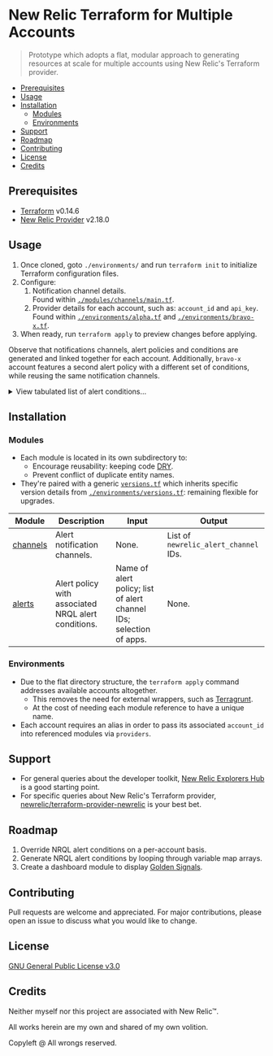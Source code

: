 # New Relic Terraform for Multiple Accounts

> Prototype which adopts a flat, modular approach to generating resources at scale for multiple accounts using New Relic's Terraform provider.

- [Prerequisites](#prerequisites)
- [Usage](#usage)
- [Installation](#installation)
  - [Modules](#modules)
  - [Environments](#environments)
- [Support](#support)
- [Roadmap](#roadmap)
- [Contributing](#contributing)
- [License](#license)
- [Credits](#credits)

## Prerequisites

- [Terraform](https://www.terraform.io/downloads.html) v0.14.6
- [New Relic Provider](https://registry.terraform.io/providers/newrelic/newrelic/latest/docs) v2.18.0

## Usage

1. Once cloned, goto `./environments/` and run `terraform init` to initialize Terraform configuration files.
1. Configure:
   1. Notification channel details.<br>
      Found within [`./modules/channels/main.tf`](modules/channels/main.tf).
   1. Provider details for each account, such as: `account_id` and `api_key`.<br>
      Found within [`./environments/alpha.tf`](environments/alpha.tf) and [`./environments/bravo-x.tf`](environments/bravo-x.tf).
1. When ready, run `terraform apply` to preview changes before applying.

Observe that notifications channels, alert policies and conditions are generated and linked together for each account. Additionally, `bravo-x` account features a second alert policy with a different set of conditions, while reusing the same notification channels.

<details><summary>View tabulated list of alert conditions…</summary>

| environment | signal          | type     | threshold | occurrences   | nrql                                                                                                                                                          |
| ----------- | --------------- | -------- | --------: | ------------- | ------------------------------------------------------------------------------------------------------------------------------------------------------------- |
| alpha       | cpu utilisation | baseline |         3 | all           | `FROM Metric SELECT average(apm.service.cpu.usertime.utilization) FACET appName WHERE appName NOT LIKE 'P%X %'`                                               |
| alpha       | cpu utilisation | static   |        50 | all           | `FROM Metric SELECT average(apm.service.cpu.usertime.utilization) FACET appName WHERE appName NOT LIKE 'P%X %'`                                               |
| alpha       | error rate      | baseline |         3 | all           | `FROM Metric SELECT count(apm.service.transaction.error.count) / count(apm.service.transaction.duration) \* 100 FACET appName WHERE appName NOT LIKE 'P%X %'` |
| alpha       | error rate      | static   |         1 | all           | `FROM Metric SELECT count(apm.service.transaction.error.count) / count(apm.service.transaction.duration) \* 100 FACET appName WHERE appName NOT LIKE 'P%X %'` |
| alpha       | memory usage    | baseline |         3 | all           | `FROM Metric SELECT average(apm.service.memory.physical) / 1000 FACET appName WHERE appName NOT LIKE 'P%X %'`                                                 |
| alpha       | response time   | baseline |         3 | all           | `FROM Metric SELECT average(apm.service.transaction.duration) FACET appName WHERE appName NOT LIKE 'P%X %'`                                                   |
| alpha       | response time   | static   |         3 | all           | `FROM Metric SELECT average(apm.service.transaction.duration) FACET appName WHERE appName NOT LIKE 'P%X %'`                                                   |
| alpha       | throughput      | baseline |         3 | all           | `FROM Metric SELECT rate(count(apm.service.transaction.duration),1 minute) FACET appName WHERE appName NOT LIKE 'P%X %'`                                      |
| alpha       | throughput      | static   |    999999 | at_least_once | `FROM Metric SELECT count(apm.service.transaction.duration) FACET appName WHERE appName NOT LIKE 'P%X %'`                                                     |
| bravo       | cpu utilisation | baseline |         3 | all           | `FROM Metric SELECT average(apm.service.cpu.usertime.utilization) FACET appName WHERE appName NOT LIKE 'P%X %'`                                               |
| bravo       | cpu utilisation | static   |        50 | all           | `FROM Metric SELECT average(apm.service.cpu.usertime.utilization) FACET appName WHERE appName NOT LIKE 'P%X %'`                                               |
| bravo       | error rate      | baseline |         3 | all           | `FROM Metric SELECT count(apm.service.transaction.error.count) / count(apm.service.transaction.duration) \* 100 FACET appName WHERE appName NOT LIKE 'P%X %'` |
| bravo       | error rate      | static   |         1 | all           | `FROM Metric SELECT count(apm.service.transaction.error.count) / count(apm.service.transaction.duration) \* 100 FACET appName WHERE appName NOT LIKE 'P%X %'` |
| bravo       | memory usage    | baseline |         3 | all           | `FROM Metric SELECT average(apm.service.memory.physical) / 1000 FACET appName WHERE appName NOT LIKE 'P%X %'`                                                 |
| bravo       | response time   | baseline |         3 | all           | `FROM Metric SELECT average(apm.service.transaction.duration) FACET appName WHERE appName NOT LIKE 'P%X %'`                                                   |
| bravo       | response time   | static   |         3 | all           | `FROM Metric SELECT average(apm.service.transaction.duration) FACET appName WHERE appName NOT LIKE 'P%X %'`                                                   |
| bravo       | throughput      | baseline |         3 | all           | `FROM Metric SELECT rate(count(apm.service.transaction.duration),1 minute) FACET appName WHERE appName NOT LIKE 'P%X %'`                                      |
| bravo       | throughput      | static   |    999999 | at_least_once | `FROM Metric SELECT count(apm.service.transaction.duration) FACET appName WHERE appName NOT LIKE 'P%X %'`                                                     |
| bravox      | cpu utilisation | baseline |         3 | all           | `FROM Metric SELECT average(apm.service.cpu.usertime.utilization) FACET appName WHERE appName LIKE 'P%X %'`                                                   |
| bravox      | cpu utilisation | static   |        50 | all           | `FROM Metric SELECT average(apm.service.cpu.usertime.utilization) FACET appName WHERE appName LIKE 'P%X %'`                                                   |
| bravox      | error rate      | baseline |         3 | all           | `FROM Metric SELECT count(apm.service.transaction.error.count) / count(apm.service.transaction.duration) \* 100 FACET appName WHERE appName LIKE 'P%X %'`     |
| bravox      | error rate      | static   |         1 | all           | `FROM Metric SELECT count(apm.service.transaction.error.count) / count(apm.service.transaction.duration) \* 100 FACET appName WHERE appName LIKE 'P%X %'`     |
| bravox      | memory usage    | baseline |         3 | all           | `FROM Metric SELECT average(apm.service.memory.physical) / 1000 FACET appName WHERE appName LIKE 'P%X %'`                                                     |
| bravox      | response time   | baseline |         3 | all           | `FROM Metric SELECT average(apm.service.transaction.duration) FACET appName WHERE appName LIKE 'P%X %'`                                                       |
| bravox      | response time   | static   |         3 | all           | `FROM Metric SELECT average(apm.service.transaction.duration) FACET appName WHERE appName LIKE 'P%X %'`                                                       |
| bravox      | throughput      | baseline |         3 | all           | `FROM Metric SELECT rate(count(apm.service.transaction.duration),1 minute) FACET appName WHERE appName LIKE 'P%X %'`                                          |
| bravox      | throughput      | static   |    999999 | at_least_once | `FROM Metric SELECT count(apm.service.transaction.duration) FACET appName WHERE appName LIKE 'P%X %'`                                                         |

</details>

## Installation

### Modules

- Each module is located in its own subdirectory to:
  - Encourage reusability: keeping code [DRY](https://en.wikipedia.org/wiki/Don%27t_repeat_yourself).
  - Prevent conflict of duplicate entity names.
- They're paired with a generic [`versions.tf`](modules/channels/versions.tf) which inherits specific version details from [`./environments/versions.tf`](environments/versions.tf): remaining flexible for upgrades.

| Module                               | Description                                         | Input                                                               | Output                                |
| ------------------------------------ | --------------------------------------------------- | ------------------------------------------------------------------- | ------------------------------------- |
| [channels](modules/channels/main.tf) | Alert notification channels.                        | None.                                                               | List of `newrelic_alert_channel` IDs. |
| [alerts](modules/alerts/main.tf)     | Alert policy with associated NRQL alert conditions. | Name of alert policy; list of alert channel IDs; selection of apps. | None.                                 |

### Environments

- Due to the flat directory structure, the `terraform apply` command addresses available accounts altogether.
  - This removes the need for external wrappers, such as [Terragrunt](https://terragrunt.gruntwork.io/).
  - At the cost of needing each module reference to have a unique name.
- Each account requires an alias in order to pass its associated `account_id` into referenced modules via `providers`.

## Support

- For general queries about the developer toolkit, [New Relic Explorers Hub](https://discuss.newrelic.com/c/build-on-new-relic/developer-toolkit/) is a good starting point.
- For specific queries about New Relic's Terraform provider, [newrelic/terraform-provider-newrelic](https://github.com/newrelic/terraform-provider-newrelic/issues) is your best bet.

## Roadmap

1. Override NRQL alert conditions on a per-account basis.
1. Generate NRQL alert conditions by looping through variable map arrays.
1. Create a dashboard module to display [Golden Signals](https://sre.google/sre-book/monitoring-distributed-systems/#xref_monitoring_golden-signals).

## Contributing

Pull requests are welcome and appreciated. For major contributions, please open an issue to discuss what you would like to change.

## License

[GNU General Public License v3.0](LICENSE)

## Credits

Neither myself nor this project are associated with New Relic™.

All works herein are my own and shared of my own volition.

Copyleft @ All wrongs reserved.
